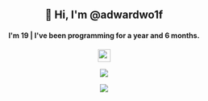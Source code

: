 <h2 align="center">
👋 Hi, I'm @adwardwo1f
</h2>
<h4 align="center">
I'm 19 | I've been programming for a year and 6 months.
</h4>
<p align="center">
  <a href ="https://www.instagram.com/adwardwo1f/">
  <img src="https://img.shields.io/badge/instagram-%23E4405F.svg?&style=for-the-badge&logo=instagram&logoColor=white" height=25>
  </a>
</p>
<p align="center">
  <a href ="https://github.com/anuraghazra/github-readme-stats">
  <img src="https://github-readme-stats.vercel.app/api?username=adwardwolf&show_icons=true&theme=maroongold&count_private=true"/>  
  </a>
</p>

<p align="center">
  <a href ="https://github.com/anuraghazra/github-readme-stats">
  <img  src="https://github-readme-stats.vercel.app/api/top-langs/?username=adwardwolf&theme=maroongold&layout=compact"/>
  </a>
</p>
<!---
adwardwolf/adwardwolf is a ✨ special ✨ repository because its `README.md` (this file) appears on your GitHub profile.
You can click the Preview link to take a look at your changes.
--->
